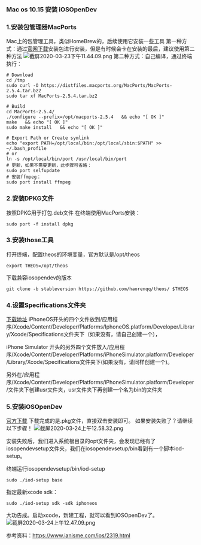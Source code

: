 ### Mac os 10.15 安装 iOSOpenDev

### 1.安装包管理器MacPorts
Mac上的包管理工具，类似HomeBrew的，后续使用它安装一些工具
第一种方式：通过[官网下载](https://distfiles.macports.org/MacPorts/MacPorts-2.6.2-10.15-Catalina.pkg)安装包进行安装，但是有时候会卡在安装的最后，建议使用第二种方法
![截屏2020-03-23下午11.44.09.png](https://static.objc.com/2020/3/UKtTJs6QWaEHBMBTyBxBdrXfyNtDWne0ZCOklQk8tuHhqsnbytjFTR6AzgeBwTxI "截屏2020-03-23下午11.44.09.png")
第二种方式：自己编译，通过终端执行：
```
# Download
cd /tmp
sudo curl -O https://distfiles.macports.org/MacPorts/MacPorts-2.5.4.tar.bz2
sudo tar xf MacPorts-2.5.4.tar.bz2

# Build
cd MacPorts-2.5.4/
./configure --prefix=/opt/macports-2.5.4   && echo "[ OK ]"
make   && echo "[ OK ]"
sudo make install   && echo "[ OK ]"

# Export Path or Create symlink
echo "export PATH=/opt/local/bin:/opt/local/sbin:$PATH" >> ~/.bash_profile
# or
ln -s /opt/local/bin/port /usr/local/bin/port
# 更新，如果不需要更新，此步骤可省略：
sudo port selfupdate
# 安装ffmpeg：
sudo port install ffmpeg
```

### 2.安装DPKG文件
按照DPKG用于打包.deb文件
在终端使用MacPorts安装：
```
sudo port -f install dpkg
```

### 3.安装those工具
打开终端，配置theos的环境变量，官方默认是/opt/theos
```
export THEOS=/opt/theos
```
下载兼容iosopendev的版本
```
git clone -b stableversion https://github.com/haorenqq/theos/ $THEOS
```

### 4.设置Specifications文件夹
[下载地址](https://github.com/tuxi/iOSOpenDevSpecifications)
iPhoneOS开头的四个文件放到/应用程序/Xcode/Content/Developer/Platforms/IphoneOS.platform/Developer/Library/Xcode/Specifications文件夹下（如果没有，请自己创建一个），

iPhone Simulator 开头的另外四个文件放入/应用程序/Xcode/Content/Developer/Platforms/iPhoneSimulator.platform/Developer/Library/Xcode/Specifications文件夹下(如果没有，请同样创建一个)。

另外在/应用程序/Xcode/Content/Developer/Platforms/iPhoneSimulator.platform/Developer/文件夹下创建usr文件夹，usr文件夹下再创建一个名为bin的文件夹

### 5.安装iOSOpenDev
[官方下载](http://iosopendev.com/download/)
下载完成的是.pkg文件，直接双击安装即可。
如果安装失败了？请继续以下步骤！
![截屏2020-03-24上午12.58.32.png](https://static.objc.com/2020/3/qpaNVykTZKqKcpw2c2mFqZUfpGry1avpbcKuJRzh7u7BwuPZHymu3gxlRkyzGrRy "截屏2020-03-24上午12.58.32.png")

安装失败后，我们进入系统根目录的opt文件夹，会发现已经有了iosopendevsetup文件夹，我们在iosopendevsetup/bin看到有一个脚本iod-setup。

终端运行iosopendevsetup/bin/iod-setup
```
sudo ./iod-setup base
```

指定最新xcode sdk：
```
sudo ./iod-setup sdk -sdk iphoneos
```

大功告成。启动xcode，新建工程，就可以看到iOSOpenDev了。
![截屏2020-03-24上午12.47.09.png](https://static.objc.com/2020/3/T2y2ZIrpu3MxDywN3TUPgyz3bYbeKLR6okEWmn4HiAo2KEzoGzFFTaxQJq6cOb5K "截屏2020-03-24上午12.47.09.png")

参考资料：https://www.ianisme.com/ios/2319.html
